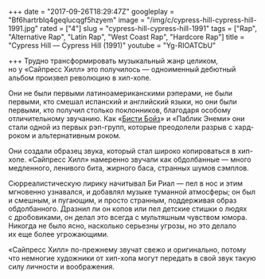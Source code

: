 +++
date = "2017-09-26T18:29:47Z"
googleplay = "Bf6hartrblq4geqlucqgf5hzyem"
image = "/img/c/cypress-hill-cypress-hill-1991.jpg"
rated = ["4"]
slug = "cypress-hill-cypress-hill-1991"
tags = ["Rap", "Alternative Rap", "Latin Rap", "West Coast Rap", "Hardcore Rap"]
title = "Cypress Hill — Cypress Hill (1991)"
youtube = "Yg-RIOATCbU"

+++
Трудно трансформировать музыкальный жанр целиком, но у «Сайпресс Хилл» это получилось — одноименный дебютный альбом произвел революцию в хип-хопе.

Они не были первыми латиноамериканскими рэперами, не были первыми, кто смешал испанский и английский языки, но они были первыми, кто получил столько поклонников, благодаря особому отличительному звучанию. Как «[Бисти Бойз](https://khabaroff.com/1000/post/beastie-boys-licensed-to-ill-1986/)» и «Паблик Энеми» они стали одной из первых рэп-групп, которые преодолели разрыв с хард-роком и альтернативным роком.

Они создали образец звука, который стал широко копироваться в хип-хопе. «Сайпресс Хилл» намеренно звучали как обдолбанные — много медленного, ленивого бита, жирного баса, странных шумов сэмплов.

Сюрреалистическую лирику начитывал Би Риал — пел в нос и этим мгновенно узнавался, и добавлял музыке туманной атмосферы; он был и смешным, и пугающим, и просто странным, поддерживая образ обдолбанного. Дразнил ли он копов или пел детские стишки о людях с дробовиками, он делал это всегда с мультяшным чувством юмора. Никогда не было ясно, насколько серьезны угрозы, но это делало их еще более угрожающими.

«Сайпресс Хилл» по-прежнему звучат свежо и оригинально, потому что немногие художники от хип-хопа могут передать в свой звук такую силу личности и воображения.